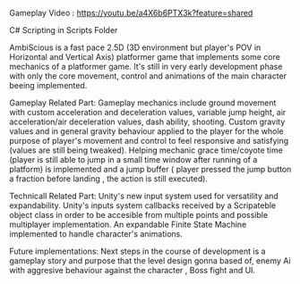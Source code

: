 Gameplay Video : https://youtu.be/a4X6b6PTX3k?feature=shared

C# Scripting in Scripts Folder


AmbiScious is a fast pace 2.5D (3D environment but player's POV in Horizontal and Vertical Axis) platformer game that implements some core mechanics of a platformer game.
It's still in very early development phase with only the core movement, control and animations of the main character beeing implemented.

Gameplay Related Part:
Gameplay mechanics include ground movement with custom acceleration and deceleration values, variable jump height, air acceleration/air deceleration values, dash ability, shooting.
Custom gravity values and in general gravity behaviour  applied to the player for the whole purpose of player's movement and control to feel responsive and satisfying (values are still being tweaked).
Helping mechanic grace time/coyote time (player is still able to jump in a small time window after running of a platform) is implemented and a jump buffer ( player pressed the jump button a fraction before landing , the action is still executed).

Technicall Related Part:
Unity's new input system used for versatility and expandability.
Unity's inputs system callbacks received by a Scripateble object class in order to be accesible from multiple points and possible multiplayer implementation.
An expandable Finite State Machine implemented to handle character's animations. 

Future implementations:
Next steps in the course of development is a gameplay story and purpose that the level design gonna based of, enemy Ai with aggresive behaviour against the character , Boss fight and UI.
